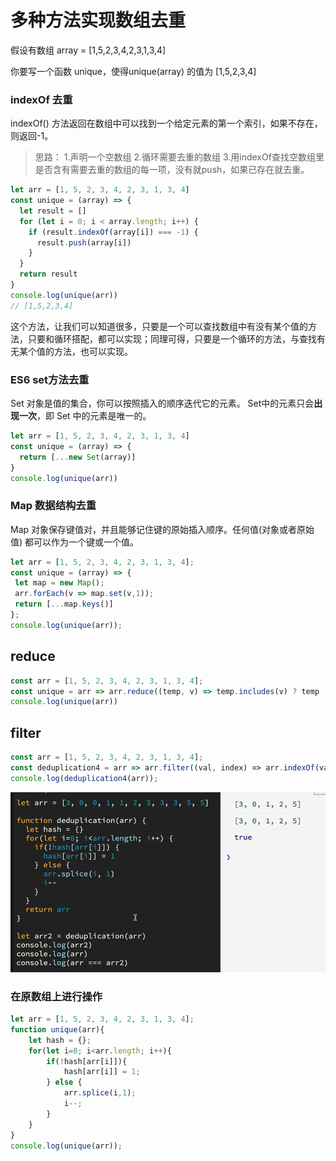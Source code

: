 # 多种方法实现数组去重

假设有数组 array = [1,5,2,3,4,2,3,1,3,4]

你要写一个函数 unique，使得unique(array) 的值为 [1,5,2,3,4]



### indexOf 去重

indexOf() 方法返回在数组中可以找到一个给定元素的第一个索引，如果不存在，则返回-1。

> 思路：
> 1.声明一个空数组
> 2.循环需要去重的数组
> 3.用indexOf查找空数组里是否含有需要去重的数组的每一项，没有就push，如果已存在就去重。

```js
let arr = [1, 5, 2, 3, 4, 2, 3, 1, 3, 4]
const unique = (array) => {
  let result = []
  for (let i = 0; i < array.length; i++) {
    if (result.indexOf(array[i]) === -1) {
      result.push(array[i])
    }
  }
  return result
}
console.log(unique(arr))
// [1,5,2,3,4]
```

这个方法，让我们可以知道很多，只要是一个可以查找数组中有没有某个值的方法，只要和循环搭配，都可以实现；同理可得，只要是一个循环的方法，与查找有无某个值的方法，也可以实现。



### ES6 set方法去重

Set 对象是值的集合，你可以按照插入的顺序迭代它的元素。 Set中的元素只会**出现一次**，即 Set 中的元素是唯一的。

```js
let arr = [1, 5, 2, 3, 4, 2, 3, 1, 3, 4]
const unique = (array) => {
  return [...new Set(array)]
}
console.log(unique(arr))
```



### Map 数据结构去重

Map 对象保存键值对，并且能够记住键的原始插入顺序。任何值(对象或者原始值) 都可以作为一个键或一个值。

```js
let arr = [1, 5, 2, 3, 4, 2, 3, 1, 3, 4];
const unique = (array) => {
 let map = new Map();
 arr.forEach(v => map.set(v,1));
 return [...map.keys()]   
};
console.log(unique(arr));
```



## reduce

```js
const arr = [1, 5, 2, 3, 4, 2, 3, 1, 3, 4];
const unique = arr => arr.reduce((temp, v) => temp.includes(v) ? temp : [...temp, v], [])
console.log(unique(arr))
```



## filter

```js
const arr = [1, 5, 2, 3, 4, 2, 3, 1, 3, 4];
const deduplication4 = arr => arr.filter((val, index) => arr.indexOf(val) === index);
console.log(deduplication4(arr));
```



![image](images/3.PNG)

### 在原数组上进行操作

```js
let arr = [1, 5, 2, 3, 4, 2, 3, 1, 3, 4];
function unique(arr){
    let hash = {};
    for(let i=0; i<arr.length; i++){
        if(!hash[arr[i]]){
            hash[arr[i]] = 1;
        } else {
            arr.splice(i,1);
            i--;
        }
    }
}
console.log(unique(arr));
```

















